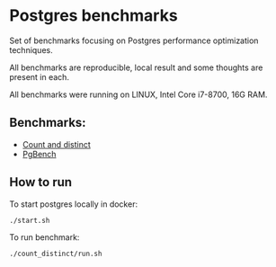 # Postgres benchmarks

Set of benchmarks focusing on Postgres performance optimization techniques.

All benchmarks are reproducible, local result and some thoughts are present in each.

All benchmarks were running on LINUX, Intel Core i7-8700, 16G RAM.

## Benchmarks:
- [Count and distinct](./count_distinct/results.md)
- [PgBench](./pgbench/results.md)

## How to run

To start postgres locally in docker:
```bash
./start.sh
```

To run benchmark:
```bash
./count_distinct/run.sh
```
